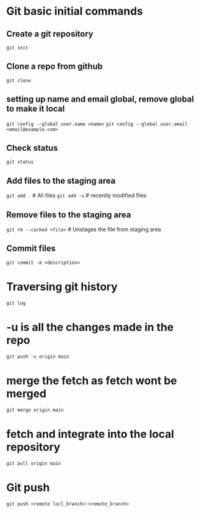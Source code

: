 # Git basic initial commands

## Create a git repository

`git init`

## Clone a repo from github

`git clone`

## setting up name and email global, remove global to make it local

`git config --global user.name <name>`
`git config --global user.email <email@example.com>`

## Check status

`git status`

## Add files to the staging area

`git add .`   # All files
`git add -u`	# recently modified files

## Remove files to the staging area

`git rm --cached <file>`  # Unstages the file from staging area

## Commit files

`git commit -m <description>`

# Traversing git history

`git log`

# -u is all the changes made in the repo

`git push -u origin main`

# merge the fetch as fetch wont be merged

`git merge origin main`

# fetch and integrate into the local repository

`git pull origin main`


# Git push

`git push <remote locl_branch>:<remote_branch>`

